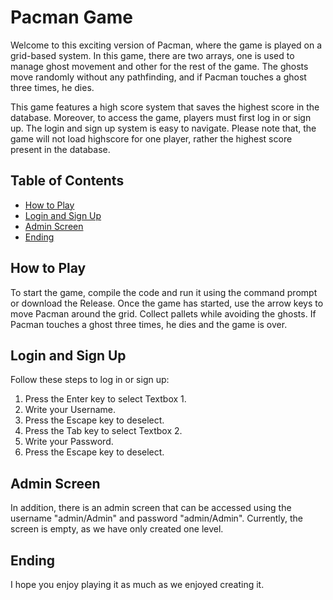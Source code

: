 # Pacman Game

Welcome to this exciting version of Pacman, where the game is played on a grid-based system. In this game, there are two arrays, one is used to manage ghost movement and other for the rest of the game. The ghosts move randomly without any pathfinding, and if Pacman touches a ghost three times, he dies.

This game features a high score system that saves the highest score in the database. Moreover, to access the game, players must first log in or sign up. The login and sign up system is easy to navigate. Please note that, the game will not load highscore for one player, rather the highest score present in the database.

## Table of Contents

- [How to Play](#how-to-play)
- [Login and Sign Up](#login-and-sign-up)
- [Admin Screen](#admin-screen)
- [Ending](#ending)

## How to Play

To start the game, compile the code and run it using the command prompt or download the Release. Once the game has started, use the arrow keys to move Pacman around the grid. Collect pallets while avoiding the ghosts. If Pacman touches a ghost three times, he dies and the game is over.

## Login and Sign Up

Follow these steps to log in or sign up:

1. Press the Enter key to select Textbox 1.
2. Write your Username.
3. Press the Escape key to deselect.
4. Press the Tab key to select Textbox 2.
5. Write your Password.
6. Press the Escape key to deselect.

## Admin Screen

In addition, there is an admin screen that can be accessed using the username "admin/Admin" and password "admin/Admin". Currently, the screen is empty, as we have only created one level.

## Ending

I hope you enjoy playing it as much as we enjoyed creating it.
